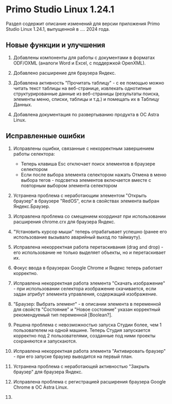 # Primo Studio Linux 1.24.1

Раздел содержит описание изменений для версии приложения Primo Studio Linux 1.24.1, выпущенной в .... 2024 года.

## Новые функции и улучшения

1. Добавлены компоненты для работы с документами в форматах ODF/OXML (аналоги Word и Excel, с поддержкой OpenXML).

2. Добавлено расширение для браузера Яндекс.

3. Добавлена активность "Прочитать таблицу" - с ее помощью можно читать текст таблицы на веб-странице, извлекать однотипные структурированные данные из веб-страницы (результаты поиска, элементы меню, списки, таблицы и т.д.) и помещать их в Таблицу Данных.

4. Добавлена документация по развертыванию продукта в ОС Astra Linux.


## Исправленные ошибки 

1. Исправлены ошибки, связанные с некорректным завершением работы селектора:
   * Теперь клавиша Esc отключает поиск элементов в браузере селектором
   * Если после выбора элемента селектором нажать Отмена в меню выбора тегов - подсветка элементов включается вместе с повторным выбором элемента селектором

2. Устранена проблема с неработающим элементом "Открыть браузер" в браузере "RedOS", если в свойствах элемента выбран Яндекс.Браузер.

3. Исправлена проблема со смещением координат при использовании расширения chrome.crx для браузера Яндекс.

4. "Установить курсор мыши" теперь отрабатывает успешно (ранее его использование вызывало аварийный выход по таймауту).

5. Исправлена некорректная работа перетаскивания (drag and drop) - его использование не только выделяет объекты, но и перетаскивает их.

6. Фокус ввода в браузерах Google Chrome и Яндекс теперь работает корректно.

7. Исправлена некорректная работа элемента "Скачать изображение" - при использовании селектора изображение скачивается, если задан атрибут элемента управления, содержащий изображение.

8. 	"Браузер: Выбрать элемент" - в описании элемента в переменной для свойств "Состояние" и "Новое состояние" указан корректный рекомендуемый тип переменной [Boolean?].

9. Решена проблема с невозможностью запуска Студии более, чем 1 пользователем на одной машине. Теперь Студия запускается корректно под 2 пользователями, созданные под ними проекты сохраняются и запускаются.

10. Исправлена некорректная работа элемента "Активировать браузер" - при его запуске браузер выводится на первый план.

11. Устранена проблема с неработающей активностью "Закрыть браузер" для браузера Яндекс.

12. Исправлена проблема с регистрацией расширения браузера Google Chrome в ОС Astra Linux.

13. 



